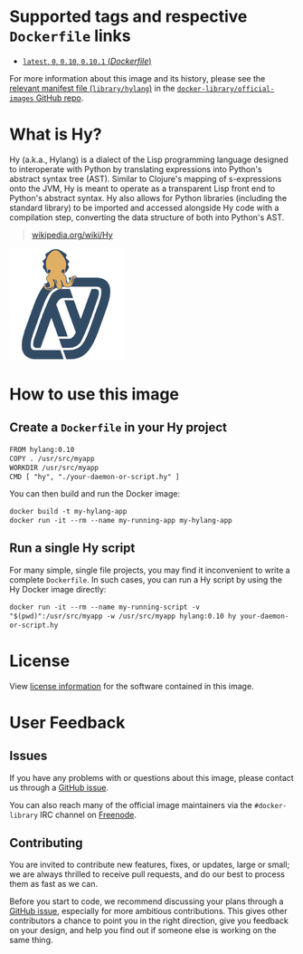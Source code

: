 # Supported tags and respective `Dockerfile` links

- [`latest`, `0`, `0.10`, `0.10.1` (*Dockerfile*)](https://github.com/hylang/hy/blob/0.10.1/Dockerfile)

For more information about this image and its history, please see the [relevant
manifest file
(`library/hylang`)](https://github.com/docker-library/official-images/blob/master/library/hylang)
in the [`docker-library/official-images` GitHub
repo](https://github.com/docker-library/official-images).

# What is Hy?

Hy (a.k.a., Hylang) is a dialect of the Lisp programming language designed to
interoperate with Python by translating expressions into Python's abstract
syntax tree (AST). Similar to Clojure's mapping of s-expressions onto the JVM,
Hy is meant to operate as a transparent Lisp front end to Python's abstract
syntax. Hy also allows for Python libraries (including the standard library) to
be imported and accessed alongside Hy code with a compilation step, converting
the data structure of both into Python's AST.

> [wikipedia.org/wiki/Hy](https://en.wikipedia.org/wiki/Hy)

![logo](https://raw.githubusercontent.com/docker-library/docs/master/hylang/logo.png)

# How to use this image

## Create a `Dockerfile` in your Hy project

    FROM hylang:0.10
    COPY . /usr/src/myapp
    WORKDIR /usr/src/myapp
    CMD [ "hy", "./your-daemon-or-script.hy" ]

You can then build and run the Docker image:

    docker build -t my-hylang-app
    docker run -it --rm --name my-running-app my-hylang-app

## Run a single Hy script

For many simple, single file projects, you may find it inconvenient to write a
complete `Dockerfile`. In such cases, you can run a Hy script by using the Hy
Docker image directly:

    docker run -it --rm --name my-running-script -v "$(pwd)":/usr/src/myapp -w /usr/src/myapp hylang:0.10 hy your-daemon-or-script.hy

# License

View [license information](https://github.com/hylang/hy/blob/master/LICENSE)
for the software contained in this image.

# User Feedback

## Issues

If you have any problems with or questions about this image, please contact us
 through a [GitHub issue](https://github.com/hylang/hy/issues).

You can also reach many of the official image maintainers via the
`#docker-library` IRC channel on [Freenode](https://freenode.net).

## Contributing

You are invited to contribute new features, fixes, or updates, large or small;
we are always thrilled to receive pull requests, and do our best to process them
as fast as we can.

Before you start to code, we recommend discussing your plans 
through a [GitHub issue](https://github.com/hylang/hy/issues), especially for more ambitious
contributions. This gives other contributors a chance to point you in the right
direction, give you feedback on your design, and help you find out if someone
else is working on the same thing.
